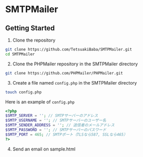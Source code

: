 # SMTPMailer

## Getting Started
1. Clone the repository
```bash
git clone https://github.com/TetsuakiBaba/SMTPMailer.git
cd SMTPMailer
```

2. Clone the PHPMailer repository in the SMTPMailer directory
```bash
git clone https://github.com/PHPMailer/PHPMailer.git
```

3. Create a file named `config.php` in the SMTPMailer directory
```bash
touch config.php
```
Here is an example of `config.php`
```php
<?php
$SMTP_SERVER = ''; // SMTPサーバーのアドレス
$SMTP_USERNAME = ''; // SMTPサーバーのユーザー名
$SMTP_SENDER_ADDRESS = ''; // 送信者のメールアドレス
$SMTP_PASSWORD = ''; // SMTPサーバーのパスワード
$SMTP_PORT = 465; // SMTPポート（TLSなら587, SSLなら465）
?>
```

4. Send an email on sample.html